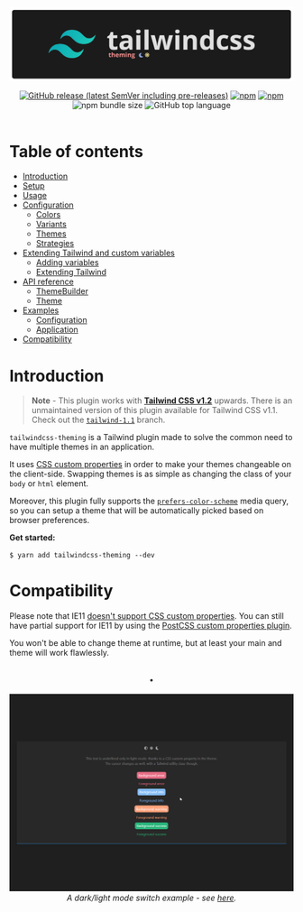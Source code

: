 <p align="center">
  <a href="#"><img alt="I'm not a designer leave me alone I know this banner suck" src="docs/assets/banner.png"></a>
  <br>
  <div align="center">
  <a href="https://github.com/hawezo/tailwindcss-theming/releases" target="_blank"><img alt="GitHub release (latest SemVer including pre-releases)" src="https://img.shields.io/github/v/release/hawezo/tailwindcss-theming?include_prereleases&style=flat-square"></a>
  <a href="https://npmjs.com/package/tailwindcss-theming" target="_blank"><img alt="npm" src="https://img.shields.io/npm/v/tailwindcss-theming?style=flat-square"></a>
  <a href="https://npmjs.com/package/tailwindcss-theming" target="_blank"><img alt="npm" src="https://img.shields.io/npm/dt/tailwindcss-theming?style=flat-square"></a>
  <img alt="npm bundle size" src="https://img.shields.io/bundlephobia/minzip/tailwindcss-theming?style=flat-square">
  <img alt="GitHub top language" src="https://img.shields.io/github/languages/top/hawezo/tailwindcss-theming?style=flat-square">
  </div>
  <br>
</p>

# Table of contents

- [Introduction](#introduction)
- [Setup](docs/setup.md)
- [Usage](docs/usage.md)
- [Configuration](docs/configuration.md)
    - [Colors](docs/configuration.md#colors)
    - [Variants](docs/configuration.md#variants)
    - [Themes](docs/configuration.md#themes)
    - [Strategies](docs/configuration.md#strategies)
- [Extending Tailwind and custom variables](docs/extending.md)
    - [Adding variables](docs/extending.md#adding-variables)
    - [Extending Tailwind](docs/extending.md#extending-tailwind)
- [API reference](docs/reference.md)
  - [ThemeBuilder](docs/reference.md#theme-builder)
  - [Theme](docs/reference.md#theme)
- [Examples](docs/examples.md)
    - [Configuration](docs/examples.md#configuration)
    - [Application](docs/examples.md#application)
- [Compatibility](#compatibility)


# Introduction

> **Note** - This plugin works with [**Tailwind CSS v1.2**](https://github.com/tailwindcss/tailwindcss/releases/tag/v1.2.0) upwards.
> There is an unmaintained version of this plugin available for Tailwind CSS v1.1. Check out the [`tailwind-1.1`](https://github.com/hawezo/tailwindcss-theming/tree/tailwind-1.1) branch.

`tailwindcss-theming` is a Tailwind plugin made to solve the common need to have multiple themes in an application. 

It uses [CSS custom properties](https://developer.mozilla.org/en-US/docs/Web/CSS/--*) in order to make your themes changeable on the client-side. Swapping themes is as simple as changing the class of your `body` or `html` element. 

Moreover, this plugin fully supports the [`prefers-color-scheme`](https://developer.mozilla.org/fr/docs/Web/CSS/@media/prefers-color-scheme) media query, so you can setup a theme that will be automatically picked based on browser preferences.

**Get started:**

```console
$ yarn add tailwindcss-theming --dev
```


# Compatibility

Please note that IE11 [doesn't support CSS custom properties](https://caniuse.com/#feat=css-variables). You can still have partial support for IE11 by using the [PostCSS custom properties plugin](https://github.com/postcss/postcss-custom-properties). 

You won't be able to change theme at runtime, but at least your main and  theme will work flawlessly.

<p align="center">
    <br />
    •
    <br />
    <br />
    <img src="docs/assets/example.gif" alt="Example of what you can do with this plugin" />
    <i>A dark/light mode switch example - see <a href="docs/examples.md#application">here</a>.</i>
</p>
